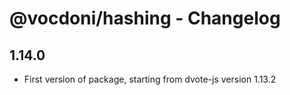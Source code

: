 # @vocdoni/hashing - Changelog

## 1.14.0

- First version of package, starting from dvote-js version 1.13.2
